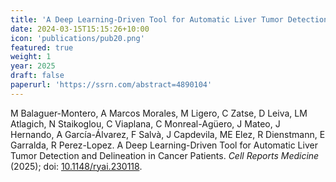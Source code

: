 ```yaml
---
title: 'A Deep Learning-Driven Tool for Automatic Liver Tumor Detection and Delineation in Cancer Patients'
date: 2024-03-15T15:15:26+10:00
icon: 'publications/pub20.png'
featured: true
weight: 1
year: 2025
draft: false
paperurl: 'https://ssrn.com/abstract=4890104'
---
```


M Balaguer-Montero, A Marcos Morales, M Ligero, C Zatse, D Leiva, LM Atlagich, N Staikoglou, C Viaplana, C Monreal-Agüero, J Mateo, J Hernando, A García-Álvarez, F Salvà, J Capdevila, ME Elez, R Dienstmann, E Garralda, R Perez-Lopez. A Deep Learning-Driven Tool for Automatic Liver Tumor Detection and Delineation in Cancer Patients. *Cell Reports Medicine* (2025); doi: [10.1148/ryai.230118](https://ssrn.com/abstract=4890104).
